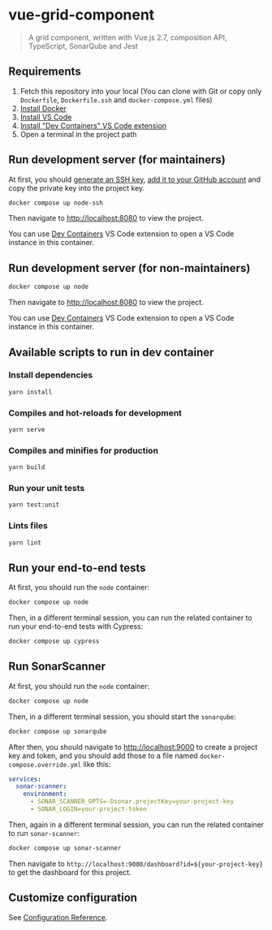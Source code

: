 # vue-grid-component

> A grid component, written with Vue.js 2.7, composition API, TypeScript, SonarQube and Jest

## Requirements

1. Fetch this repository into your local (You can clone with Git or copy only `Dockerfile`, `Dockerfile.ssh` and `docker-compose.yml` files)
1. [Install Docker](https://www.docker.com/products/docker-desktop/)
1. [Install VS Code](https://code.visualstudio.com/download)
1. [Install "Dev Containers" VS Code extension](https://marketplace.visualstudio.com/items?itemName=ms-vscode-remote.remote-containers)
1. Open a terminal in the project path

## Run development server (for maintainers)

At first, you should [generate an SSH key](https://docs.github.com/en/authentication/connecting-to-github-with-ssh/generating-a-new-ssh-key-and-adding-it-to-the-ssh-agent), [add it to your GitHub account](https://docs.github.com/en/authentication/connecting-to-github-with-ssh/adding-a-new-ssh-key-to-your-github-account) and copy the private key into the project key.

```sh
docker compose up node-ssh
```

Then navigate to [http://localhost:8080](http://localhost:8080) to view the project.

You can use [Dev Containers](https://marketplace.visualstudio.com/items?itemName=ms-vscode-remote.remote-containers) VS Code extension to open a VS Code instance in this container.

## Run development server (for non-maintainers)

```sh
docker compose up node
```

Then navigate to [http://localhost:8080](http://localhost:8080) to view the project.

You can use [Dev Containers](https://marketplace.visualstudio.com/items?itemName=ms-vscode-remote.remote-containers) VS Code extension to open a VS Code instance in this container.

## Available scripts to run in dev container

### Install dependencies

```sh
yarn install
```

### Compiles and hot-reloads for development

```sh
yarn serve
```

### Compiles and minifies for production

```sh
yarn build
```

### Run your unit tests

```sh
yarn test:unit
```

### Lints files

```sh
yarn lint
```

## Run your end-to-end tests

At first, you should run the `node` container:

```sh
docker compose up node
```

Then, in a different terminal session, you can run the related container to run your end-to-end tests with Cypress:

```sh
docker compose up cypress
```

## Run SonarScanner

At first, you should run the `node` container:

```sh
docker compose up node
```

Then, in a different terminal session, you should start the `sonarqube`:

```sh
docker compose up sonarqube
```

After then, you should navigate to [http://localhost:9000](http://localhost:9000) to create a project key and token, and you should add those to a file named `docker-compose.override.yml` like this:

```yml
services:
  sonar-scanner:
    environment:
      - SONAR_SCANNER_OPTS=-Dsonar.projectKey=your-project-key
      - SONAR_LOGIN=your-project-token
```

Then, again in a different terminal session, you can run the related container to run `sonar-scanner`:

```sh
docker compose up sonar-scanner
```

Then navigate to `http://localhost:9000/dashboard?id=${your-project-key}` to get the dashboard for this project.

## Customize configuration

See [Configuration Reference](https://cli.vuejs.org/config/).
